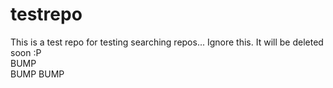 # testrepo

This is a test repo for testing searching repos... Ignore this. It will be deleted soon :P  
BUMP  
BUMP
BUMP
